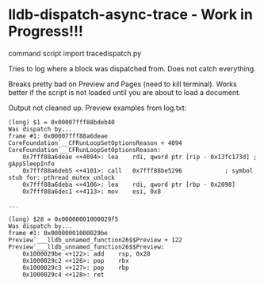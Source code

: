 # lldb-dispatch-async-trace - Work in Progress!!!

command script import tracedispatch.py

Tries to log where a block was dispatched from. Does not catch everything.

Breaks pretty bad on Preview and Pages (need to kill terminal). Works better if the script is not loaded until you are about to load a document.

Output not cleaned up. Preview examples from log.txt:

```
(long) $1 = 0x00007fff88bdeb40
Was dispatch by...
frame #1: 0x00007fff88a6deae CoreFoundation`__CFRunLoopSetOptionsReason + 4094
CoreFoundation`__CFRunLoopSetOptionsReason:
    0x7fff88a6deae <+4094>: lea    rdi, qword ptr [rip - 0x13fc173d] ; gAppSleepInfo
    0x7fff88a6deb5 <+4101>: call   0x7fff88be5296            ; symbol stub for: pthread_mutex_unlock
    0x7fff88a6deba <+4106>: lea    rdi, qword ptr [rbp - 0x2098]
    0x7fff88a6dec1 <+4113>: mov    esi, 0x8

...

(long) $28 = 0x00000001000029f5
Was dispatch by...
frame #1: 0x00000001000029be Preview`___lldb_unnamed_function26$$Preview + 122
Preview`___lldb_unnamed_function26$$Preview:
    0x1000029be <+122>: add    rsp, 0x28
    0x1000029c2 <+126>: pop    rbx
    0x1000029c3 <+127>: pop    rbp
    0x1000029c4 <+128>: ret
```  
